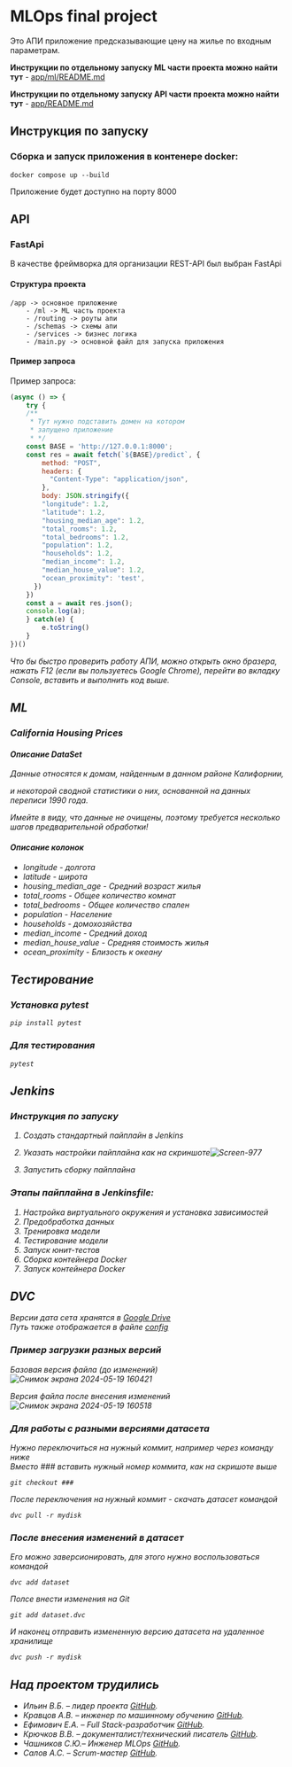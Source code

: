 # MLOps final project

Это АПИ приложение предсказывающие цену на жилье по входным параметрам.

**Инструкции по отдельному запуску ML части проекта можно найти тут** - [app/ml/README.md](./app/ml/README.md)

**Инструкции по отдельному запуску API части проекта можно найти тут** - [app/README.md](./app/README.md)

## Инструкция по запуску

### Сборка и запуск приложения в контенере docker:
```
docker compose up --build
```
Приложение будет доступно на порту 8000


## API
### FastApi
В качестве фреймворка для организации REST-API был выбран FastApi 
#### Структура проекта
```
/app -> основное приложение
    - /ml -> ML часть проекта
    - /routing -> роуты апи
    - /schemas -> схемы апи
    - /services -> бизнес логика
    - /main.py -> основной файл для запуска приложения
```

#### Пример запроса
Пример запроса:
```js
(async () => {
    try {
    /**
     * Тут нужно подставить домен на котором
     * запущено приложение
     * */
    const BASE = 'http://127.0.0.1:8000';
    const res = await fetch(`${BASE}/predict`, {
        method: "POST",
        headers: {
          "Content-Type": "application/json",
        },
        body: JSON.stringify({
        "longitude": 1.2,
        "latitude": 1.2,
        "housing_median_age": 1.2,
        "total_rooms": 1.2,
        "total_bedrooms": 1.2,
        "population": 1.2,
        "households": 1.2,
        "median_income": 1.2,
        "median_house_value": 1.2,
        "ocean_proximity": 'test',
      })
    })
    const a = await res.json();
    console.log(a);
    } catch(e) {
        e.toString()
    }
})()
```
<i>Что бы быстро проверить работу АПИ, можно открыть окно
бразера, нажать F12 (если вы пользуетесь Google Chrome),
перейти во вкладку Console, вставить и выполнить код выше.<i>

## ML
### California Housing Prices
#### Описание DataSet
Данные относятся к домам, найденным в данном районе Калифорнии, 

и некоторой сводной статистики о них, основанной на данных переписи 1990 года. 

Имейте в виду, что данные не очищены, поэтому требуется несколько шагов предварительной обработки! 

#### Описание колонок

- longitude -  долгота
- latitude  - широта
- housing_median_age - Средний возраст жилья
- total_rooms - Общее количество комнат
- total_bedrooms - Общее количество спален
- population - Население
- households - домохозяйства
- median_income - Средний доход
- median_house_value - Средняя стоимость жилья
- ocean_proximity - Близость к океану

## Тестирование
### Установка pytest
```
pip install pytest
```
### Для тестирования 
```
pytest 
```
  
## Jenkins  
### Инструкция по запуску  
1. Создать стандартный пайплайн в Jenkins
2. Указать настройки пайплайна как на скриншоте![Screen-977](https://github.com/johnneon/URFUML2024_MLOps/assets/127988202/4e16d29d-9c6f-4934-90e7-1918d9969d9e)

3. Запустить сборку пайплайна

### Этапы пайплайна в Jenkinsfile:
1. Настройка виртуального окружения и установка зависимостей 
2. Предобработка данных
3. Тренировка модели
4. Тестирование модели
5. Запуск юнит-тестов
6. Сборка контейнера Docker
7. Запуск контейнера Docker
## DVC
Версии дата сета хранятся в [Google Drive](https://drive.google.com/drive/folders/1EWmKWhjIQ0AQOPBnS-vTie2MMtcNQFPI?usp=drive_link)  
Путь также отображается в файле [config](./.dvc/config)
### Пример загрузки разных версий
Базовая версия файла (до изменений)
![Снимок экрана 2024-05-19 160421](https://github.com/johnneon/URFUML2024_MLOps/assets/53440318/a0918b19-e614-4f8f-9e92-5c30fd7ca164)

Версия файла после внесения изменений
![Снимок экрана 2024-05-19 160518](https://github.com/johnneon/URFUML2024_MLOps/assets/53440318/ec7e0828-f03e-4615-b063-7241882a024e)

### Для работы с разными версиями датасета
Нужно переключиться на нужный коммит, например через команду ниже  
Вместо ### вставить нужный номер коммита, как на скришоте выше  
```
git checkout ###
```
После переключения на нужный коммит - скачать датасет командой
```
dvc pull -r mydisk
```
### После внесения изменений в датасет
Его можно заверсионировать, для этого нужно воспользоваться командой  
```
dvc add dataset
```
Полсе внести изменения на Git  
```
git add dataset.dvc
```
И наконец отправить измененную версию датасета на удаленное хранилище
```
dvc push -r mydisk
```


## Над проектом трудились

- Ильин В.Б. – лидер проекта [GitHub](https://github.com/Viktor-125142).
- Кравцов А.В. – инженер по машинному обучению [GitHub](https://github.com/Baddogel).
- Ефимович Е.А. – Full Stack-разработчик [GitHub](https://github.com/johnneon).
- Крючков В.В. – документалист/технический писатель [GitHub](https://github.com/Tifles).
- Чашников С.Ю.– Инженер MLOps [GitHub](https://github.com/SergeyChashnikov).
- Салов А.С. – Scrum-мастер [GitHub](https://github.com/TonyStranger404).
